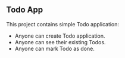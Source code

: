 ## Todo App

This project contains simple Todo application:

 

 

 - Anyone can create Todo application.
 - Anyone can see their existing Todos.
 - Anyone can mark Todo as done.
